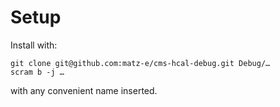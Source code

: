 # Setup

Install with:

    git clone git@github.com:matz-e/cms-hcal-debug.git Debug/…
    scram b -j …

with any convenient name inserted.
